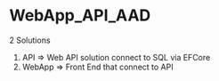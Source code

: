 # WebApp_API_AAD
2 Solutions
1. API => Web API solution connect to SQL via EFCore
2. WebApp => Front End that connect to API

